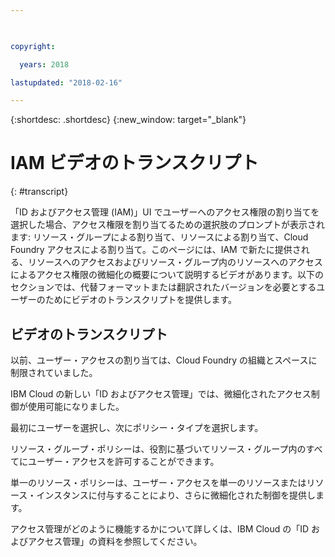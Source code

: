 ```yaml
---

 

copyright:

  years: 2018

lastupdated: "2018-02-16" 

---
```



{:shortdesc: .shortdesc} 
{:new_window: target="_blank"}

# IAM ビデオのトランスクリプト
{: #transcript}

「ID およびアクセス管理 (IAM)」UI でユーザーへのアクセス権限の割り当てを選択した場合、アクセス権限を割り当てるための選択肢のプロンプトが表示されます: リソース・グループによる割り当て、リソースによる割り当て、Cloud Foundry アクセスによる割り当て。このページには、IAM で新たに提供される、リソースへのアクセスおよびリソース・グループ内のリソースへのアクセスによるアクセス権限の微細化の概要について説明するビデオがあります。以下のセクションでは、代替フォーマットまたは翻訳されたバージョンを必要とするユーザーのためにビデオのトランスクリプトを提供します。 


## ビデオのトランスクリプト

以前、ユーザー・アクセスの割り当ては、Cloud Foundry の組織とスペースに制限されていました。 

IBM Cloud の新しい「ID およびアクセス管理」では、微細化されたアクセス制御が使用可能になりました。

最初にユーザーを選択し、次にポリシー・タイプを選択します。

リソース・グループ・ポリシーは、役割に基づいてリソース・グループ内のすべてにユーザー・アクセスを許可することができます。 

単一のリソース・ポリシーは、ユーザー・アクセスを単一のリソースまたはリソース・インスタンスに付与することにより、さらに微細化された制御を提供します。 

アクセス管理がどのように機能するかについて詳しくは、IBM Cloud の「ID およびアクセス管理」の資料を参照してください。
